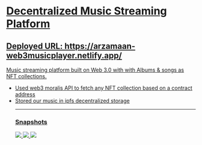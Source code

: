 <h1><u>Decentralized Music Streaming Platform<u></h1>

<h2> Deployed URL: https://arzamaan-web3musicplayer.netlify.app/ </h2>
<p>Music streaming platform built on Web 3.0 with with Albums & songs as NFT collections.</p>
<ul>
  <li>Used web3 moralis API to fetch any NFT collection based on a contract address</li>
  <li>Stored our music in ipfs decentralized storage</li>
<hr/>


<h3>Snapshots</h3>
<img src="https://i.postimg.cc/fWp7Mr6X/Screenshot-2090.png">
<img src="https://i.postimg.cc/RVt8c8fQ/Screenshot-2091.png">
<img src="https://i.postimg.cc/cdp1GyXZ/Screenshot-2093.png">
